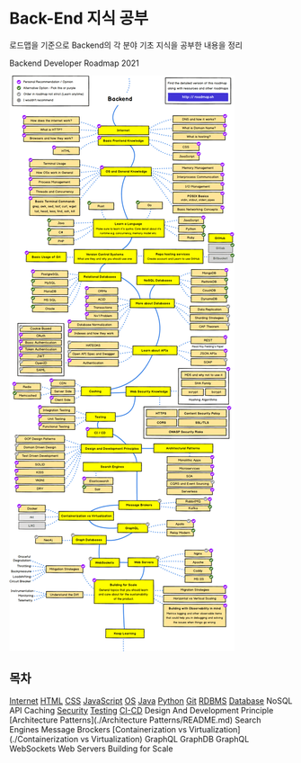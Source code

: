 # Back-End 지식 공부

로드맵을 기준으로 Backend의 각 분야 기초 지식을 공부한 내용을 정리



Backend Developer Roadmap 2021

![roadmap](./back2021.png)

## 목차

[Internet](../General/Internet/README.md)
[HTML](../Frontend/HTML/README.md)
[CSS](../Frontend/CSS/README.md)
[JavaScript](../Frontend/JavaScript/README.md)
[OS](../General/OS/README.md)
[Java](./Java/README.md)
[Python](../General/Python/README.md)
[Git](../General/Git/README.md)
[RDBMS](./RDBMS/README.md)
[Database](./Database/README.md)
NoSQL
API
Caching
[Security](../General/Security/README.md)
[Testing](../General/Testing/README.md)
[CI-CD](../General/CI-CD/README.md)
Design And Development Principle
[Architecture Patterns](./Architecture Patterns/README.md)
Search Engines
Message Brockers
[Containerization vs Virtualization](./Containerization vs Virtualization)
GraphQL
GraphDB
GraphQL
WebSockets
Web Servers
Building for Scale